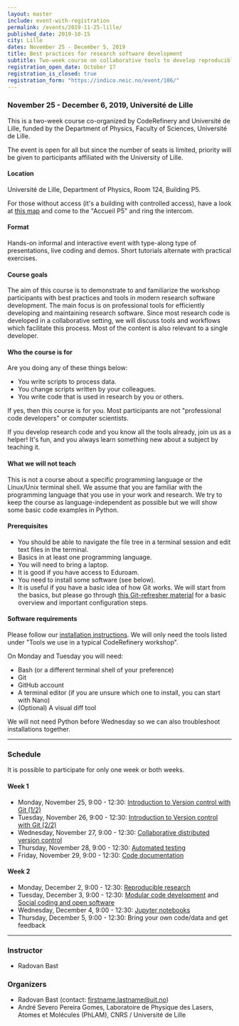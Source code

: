 ```yaml
---
layout: master
include: event-with-registration
permalink: /events/2019-11-25-lille/
published_date: 2019-10-15
city: Lille
dates: November 25 - December 5, 2019
title: Best practices for research software development
subtitle: Two-week course on collaborative tools to develop reproducible software
registration_open_date: October 17
registration_is_closed: true
registration_form: "https://indico.neic.no/event/106/"
---
```


### November 25 - December 6, 2019, Université de Lille

This is a two-week course co-organized by CodeRefinery and Université de Lille,
funded by the Department of Physics, Faculty of Sciences, Université de Lille.

The event is open for all but since the number of seats is limited, priority
will be given to participants affiliated with the University of Lille.


#### Location

Université de Lille, Department of Physics, Room 124, Building P5.

For those without access (it's a building with controlled access), have a look
at [this map](https://www.univ-lille.fr/fileadmin/user_upload/autres/Plan-site-Ulille-contact-cite%CC%81-scientifique.pdf)
and come to the "Accueil P5" and ring the intercom.


#### Format

Hands-on informal and interactive event with type-along type of
presentations, live coding and demos. Short tutorials alternate with practical
exercises.


#### Course goals

The aim of this course is to demonstrate to and familiarize
the workshop participants with best practices and tools in modern research
software development. The main focus is on professional tools
for efficiently developing and maintaining research software.
Since most research code is developed in a collaborative
setting, we will discuss tools and workflows which facilitate
this process. Most of the content is also relevant to
a single developer.


#### Who the course is for

Are you doing any of these things below:
- You write scripts to process data.
- You change scripts written by your colleagues.
- You write code that is used in research by you or others.

If yes, then this course is for you.  Most participants are not
"professional code developers" or computer scientists.

If you develop research code and you know all the tools
already, join us as a helper! It's fun, and you always learn
something new about a subject by teaching it.


#### What we will not teach

This is not a course about a specific programming language or
the Linux/Unix terminal shell.  We assume that you are familiar with the programming
language that you use in your work and research.  We try to keep the course as
language-independent as possible but we will show some basic code examples in
Python.


#### Prerequisites

- You should be able to navigate the file tree in a terminal session and edit text files in the terminal.
- Basics in at least one programming language.
- You will need to bring a laptop.
- It is good if you have access to Eduroam.
- You need to install some software (see below).
- It is useful if you have a basic idea of how Git works. We will start from the basics, but please go through <a href="https://coderefinery.github.io/git-refresher/">this Git-refresher material</a> for a basic overview and important configuration steps.


#### Software requirements

Please follow our [installation instructions](https://coderefinery.github.io/installation/).
We will only need the tools listed under "Tools we use in a typical CodeRefinery workshop".

On Monday and Tuesday you will need:
- Bash (or a different terminal shell of your preference)
- Git
- GitHub account
- A terminal editor (if you are unsure which one to install, you can start with Nano)
- (Optional) A visual diff tool

We will not need Python before Wednesday so we can also troubleshoot installations together.

---

### Schedule

It is possible to participate for only one week or both weeks.

#### Week 1
- Monday, November 25, 9:00 - 12:30: [Introduction to Version control with Git (1/2)](https://coderefinery.github.io/git-intro/)
- Tuesday, November 26, 9:00 - 12:30: [Introduction to Version control with Git (2/2)](https://coderefinery.github.io/git-intro/)
- Wednesday, November 27, 9:00 - 12:30: [Collaborative distributed version control](https://coderefinery.github.io/git-collaborative/)
- Thursday, November 28, 9:00 - 12:30: [Automated testing](https://coderefinery.github.io/testing/)
- Friday, November 29, 9:00 - 12:30: [Code documentation](https://coderefinery.github.io/documentation/)

#### Week 2
- Monday, December 2, 9:00 - 12:30: [Reproducible research](https://coderefinery.github.io/reproducible-research/)
- Tuesday, December 3, 9:00 - 12:30: [Modular code development](http://cicero.xyz/v3/remark/0.14.0/github.com/coderefinery/modular-code-development/master/talk.md) and [Social coding and open software](http://cicero.xyz/v3/remark/0.14.0/github.com/coderefinery/social-coding/master/talk.md)
- Wednesday, December 4, 9:00 - 12:30: [Jupyter notebooks](https://coderefinery.github.io/jupyter/)
- Thursday, December 5, 9:00 - 12:30: Bring your own code/data and get feedback

---

### Instructor

- Radovan Bast


### Organizers

- Radovan Bast (contact: firstname.lastname@uit.no)
- André Severo Pereira Gomes, Laboratoire de Physique des Lasers, Atomes et Molécules (PhLAM), CNRS / Université de Lille
